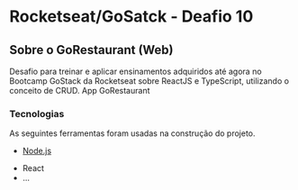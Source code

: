 # Rocketseat/GoSatck - Deafio 10



## Sobre o GoRestaurant (Web)

<p alin="center"> Desafio para treinar e aplicar ensinamentos adquiridos até agora no Bootcamp GoStack da Rocketseat sobre ReactJS e TypeScript, utilizando o conceito de CRUD. App GoRestaurant </p>


 
### Tecnologias 
 
As seguintes ferramentas foram usadas na construção do projeto.
 
- [Node.js](https://nodejs.org/en/)
* React
* ...
 
